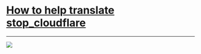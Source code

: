 # [How to help translate stop_cloudflare](translateData/instructions.md)


---

![](https://codeberg.org/crimeflare/stop_cloudflare/media/branch/master/image/cfisnotanoption.jpg)